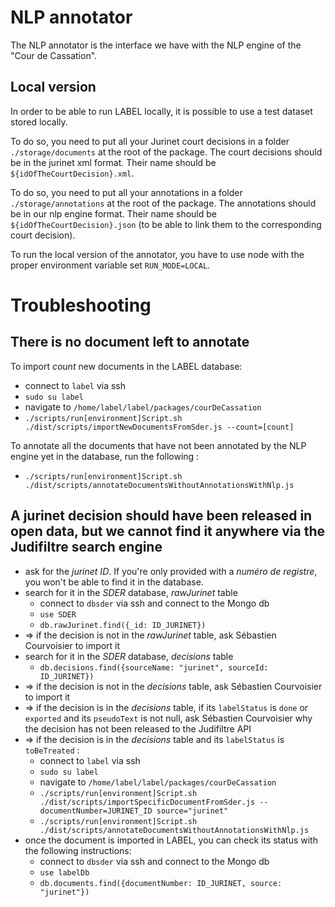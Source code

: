 # NLP annotator

The NLP annotator is the interface we have with the NLP engine of the "Cour de Cassation".

## Local version

In order to be able to run LABEL locally, it is possible to use a test dataset stored locally.

To do so, you need to put all your Jurinet court decisions in a folder `./storage/documents` at the root of the
package. The court decisions should be in the jurinet xml format. Their name should be `${idOfTheCourtDecision}.xml`.

To do so, you need to put all your annotations in a folder `./storage/annotations` at the root of the
package. The annotations should be in our nlp engine format. Their name should be `${idOfTheCourtDecision}.json`
(to be able to link them to the corresponding court decision).

To run the local version of the annotator, you have to use node with the proper environment variable set `RUN_MODE=LOCAL`.

# Troubleshooting

## There is no document left to annotate

To import _count_ new documents in the LABEL database:

- connect to `label` via ssh
- `sudo su label`
- navigate to `/home/label/label/packages/courDeCassation`
- `./scripts/run[environment]Script.sh ./dist/scripts/importNewDocumentsFromSder.js --count=[count]`

To annotate all the documents that have not been annotated by the NLP engine yet in the database, run the following :

- `./scripts/run[environment]Script.sh ./dist/scripts/annotateDocumentsWithoutAnnotationsWithNlp.js`

## A jurinet decision should have been released in open data, but we cannot find it anywhere via the Judifiltre search engine

- ask for the _jurinet ID_. If you're only provided with a _numéro de registre_, you won't be able to find it in the database.
- search for it in the _SDER_ database, _rawJurinet_ table
  - connect to `dbsder` via ssh and connect to the Mongo db
  - `use SDER`
  - `db.rawJurinet.find({_id: ID_JURINET})`
- => if the decision is not in the _rawJurinet_ table, ask Sébastien Courvoisier to import it
- search for it in the _SDER_ database, _decisions_ table
  - `db.decisions.find({sourceName: "jurinet", sourceId: ID_JURINET})`
- => if the decision is not in the _decisions_ table, ask Sébastien Courvoisier to import it
- => if the decision is in the _decisions_ table, if its `labelStatus` is `done` or `exported` and its `pseudoText` is not null, ask Sébastien Courvoisier why the decision has not been released to the Judifiltre API
- => if the decision is in the _decisions_ table and its `labelStatus` is `toBeTreated` :
  - connect to `label` via ssh
  - `sudo su label`
  - navigate to `/home/label/label/packages/courDeCassation`
  - `./scripts/run[environment]Script.sh ./dist/scripts/importSpecificDocumentFromSder.js --documentNumber=JURINET_ID source="jurinet"`
  - `./scripts/run[environment]Script.sh ./dist/scripts/annotateDocumentsWithoutAnnotationsWithNlp.js`
- once the document is imported in LABEL, you can check its status with the following instructions:
  - connect to `dbsder` via ssh and connect to the Mongo db
  - `use labelDb`
  - `db.documents.find({documentNumber: ID_JURINET, source: "jurinet"})`

